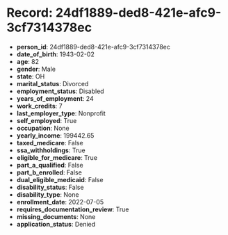 # Record: 24df1889-ded8-421e-afc9-3cf7314378ec

- **person_id**: 24df1889-ded8-421e-afc9-3cf7314378ec
- **date_of_birth**: 1943-02-02
- **age**: 82
- **gender**: Male
- **state**: OH
- **marital_status**: Divorced
- **employment_status**: Disabled
- **years_of_employment**: 24
- **work_credits**: 7
- **last_employer_type**: Nonprofit
- **self_employed**: True
- **occupation**: None
- **yearly_income**: 199442.65
- **taxed_medicare**: False
- **ssa_withholdings**: True
- **eligible_for_medicare**: True
- **part_a_qualified**: False
- **part_b_enrolled**: False
- **dual_eligible_medicaid**: False
- **disability_status**: False
- **disability_type**: None
- **enrollment_date**: 2022-07-05
- **requires_documentation_review**: True
- **missing_documents**: None
- **application_status**: Denied